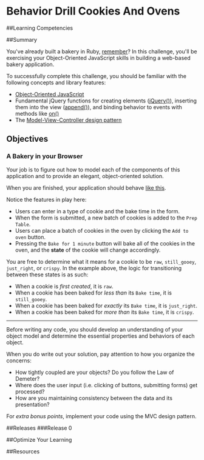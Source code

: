 # Behavior Drill Cookies And Ovens

##Learning Competencies

##Summary

 You've already built a bakery in Ruby, [remember](http://socrates.devbootcamp.com/challenges/83)?  In this challenge, you'll be exercising your Object-Oriented JavaScript skills in building a web-based bakery application.

To successfully complete this challenge, you should be familiar with the following concepts and library features:

- [Object-Oriented JavaScript](https://developer.mozilla.org/en-US/docs/JavaScript/Introduction_to_Object-Oriented_JavaScript)
- Fundamental jQuery functions for creating elements ([jQuery()](http://api.jquery.com/jQuery/#jQuery2)), inserting them into the view ([append()](http://api.jquery.com/append/)), and binding behavior to events with methods like [on()](http://api.jquery.com/on/)
- The [Model-View-Controller design pattern](http://en.wikipedia.org/wiki/Model%E2%80%93view%E2%80%93controller)


## Objectives

### A Bakery in your Browser

Your job is to figure out how to model each of the components of this application and to provide an elegant, object-oriented solution.

When you are finished, your application should behave [like this](http://www.youtube.com/embed/KdOxXcYMPJI?rel=0).

Notice the features in play here:

- Users can enter in a type of cookie and the bake time in the form.
- When the form is submitted, a new batch of cookies is added to the `Prep Table`.
- Users can place a batch of cookies in the oven by clicking the `Add to oven` button.
- Pressing the `Bake for 1 minute` button will bake all of the cookies in the oven, and the **state** of the cookie will change accordingly.

You are free to determine what it means for a cookie to be `raw`, `still_gooey`, `just_right`, or `crispy`.  In the example above, the logic for transitioning between these states is as such:

- When a cookie is *first created*, it is `raw`.
- When a cookie has been baked for *less than* its `Bake time`, it is `still_gooey`.
- When a cookie has been baked for *exactly* its `Bake time`, it is `just_right`.
- When a cookie has been baked for *more than* its `Bake time`, it is `crispy`.

---

Before writing any code, you should develop an understanding of your object model and determine the essential properties and behaviors of each object.

When you do write out your solution, pay attention to how you organize the concerns:

- How tightly coupled are your objects?  Do you follow the Law of Demeter?
- Where does the user input (i.e. clicking of buttons, submitting forms) get processed?
- How are you maintaining consistency between the data and its presentation?

For *extra bonus points*, implement your code using the MVC design pattern.

##Releases
###Release 0

##Optimize Your Learning

##Resources